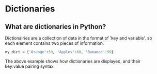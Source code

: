 # Dictionaries

## What are dictionaries in Python?

Dictionairies are a collection of data in the format of 'key and variable', so each element contains two pieces of information. 

```Python 
my_dict = {'Orange':50, 'Apples':80, 'Bananas':99}

```
The above example shows how dictionaries are displayed, and their key:value pairing syntax.
